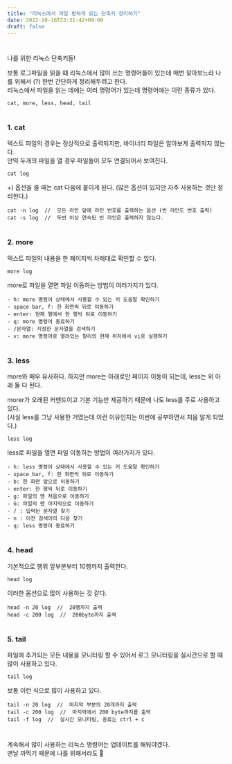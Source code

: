 ```yaml
---
title: "리눅스에서 파일 편하게 읽는 단축키 정리하기"
date: 2022-10-16T23:31:42+09:00
draft: false
---
```

#
나를 위한 리눅스 단축키들!
<!--more--> 
보통 로그파일을 읽을 떄 리눅스에서 많이 쓰는 명령어들이 있는데 매번 찾아보느라 나를 위해서 (?) 한번 간단하게 정리해두려고 한다.   
리눅스에서 파일을 읽는 데에는 여러 명령어가 있는데 명령어에는 이런 종류가 있다.
```
cat, more, less, head, tail
```

#
### 1. cat

텍스트 파일의 경우는 정상적으로 출력되지만, 바이너리 파일은 알아보게 출력되지 않는다.   
만약 두개의 파일을 열 경우 파일들이 모두 연결되어서 보여진다.

``` 
cat log 
```

+) 옵션을 줄 때는 cat 다음에 붙이게 된다. (많은 옵션이 있지만 자주 사용하는 것만 정리한다.)


```
cat -n log  //  모든 라인 앞에 라인 번호를 출력하는 옵션 (빈 라인도 번호 출력)
cat -s log  //  두번 이상 연속된 빈 라인은 출력하지 않는다.
```

#
### 2. more

텍스트 파일의 내용을 한 페이지씩 차례대로 확인할 수 있다.

``` 
more log 
```

more로 파일을 열면 파일 이동하는 방법이 여러가지가 있다.

```
- h: more 명령어 상태에서 사용할 수 있는 키 도움말 확인하기
- space bar, f: 한 화면씩 뒤로 이동하기
- enter: 현재 행에서 한 행씩 뒤로 이동하기
- q: more 명령어 종료하기
- /문자열: 지정한 문자열을 검색하기
- v: more 명령어로 열려있는 팡리의 현재 위치에서 vi로 실행하기
```

#
### 3. less
more와 매우 유사하다. 하지만 more는 아래로만 페이지 이동이 되는데, less는 위 아래 둘 다 된다.

morer가 오래된 커맨드이고 기본 기능만 제공하기 때문에 나도 less를 주로 사용하고 있다.   
(사실 less를 그냥 사용한 거였는데 이런 이유인지는 이번에 공부하면서 처음 알게 되었다.)

``` 
less log 
```

less로 파일을 열면 파일 이동하는 방법이 여러가지가 있다.

```
- h: less 명령어 상태에서 사용할 수 있는 키 도움말 확인하기
- space bar, f: 한 화면씩 뒤로 이동하기
- b: 한 화면 앞으로 이동하기
- enter: 한 행씩 뒤로 이동하기
- g: 파일의 맨 처음으로 이동하기
- G: 파일의 맨 마지막으로 이동하기
- / : 입력된 문자열 찾기
- n : 이전 검색어의 다음 찾기
- q: less 명령어 종료하기
```

#
### 4. head
기본적으로 행위 앞부분부터 10행까지 출력한다.

```
head log
```
이러한 옵션으로 많이 사용하는 것 같다.

```
head -n 20 log  //  20행까지 출력
head -c 200 log  //  200byte까지 출력
```

#
### 5. tail

파일에 추가되는 모든 내용을 모니터링 할 수 있어서 로그 모니터링을 실시간으로 할 때 많이 사용하고 있다.

```
tail log
```
보통 이런 식으로 많이 사용하고 있다.

```
tail -n 20 log  //  마지막 부분의 20개까지 출력
tail -c 200 log  //  마지막에서 200 byte까지를 출력
tail -f log  //  실시간 모니터링, 종료는 ctrl + c
```

#
계속해서 많이 사용하는 리눅스 명령어는 업데이트를 해둬야겠다.   
맨날 까먹기 때문에 나를 위해서라도 🥲